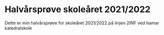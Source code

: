 # Halvårsprøve skoleåret 2021/2022

Dette er min halvårsprøve for skoleåret 2021/2022 på linjen 2INF ved hamar katedralskole
